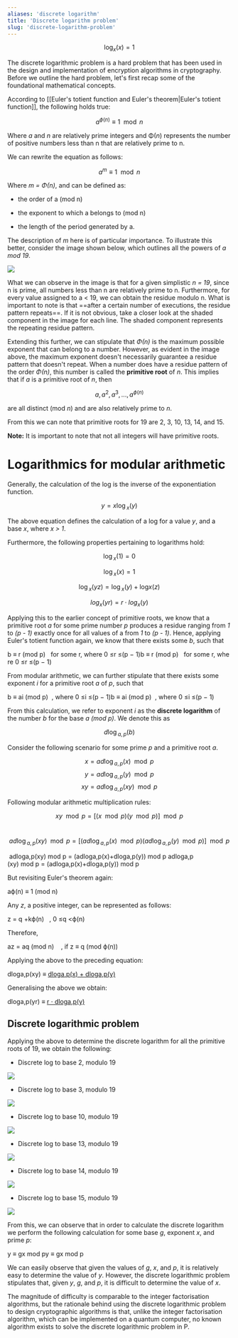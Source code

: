 ```yaml
---
aliases: 'discrete logarithm'
title: 'Discrete logarithm problem'
slug: 'discrete-logarithm-problem'
---
```


$$\log_x​(x) = 1$$

The discrete logarithmic problem is a hard problem that has been used in the design and implementation of encryption algorithms in cryptography. Before we outline the hard problem, let's first recap some of the foundational mathematical concepts.

According to [[Euler's totient function and Euler's theorem|Euler's totient function]], the following holds true:

$$a^{ϕ(n)} ≡ 1 \mod n$$

Where _a_ and _n_ are relatively prime integers and Φ(_n_) represents the number of positive numbers less than n that are relatively prime to n.

We can rewrite the equation as follows:

$$a^m ≡ 1\mod n$$

Where _m = Φ(n)_, and can be defined as:

- the order of a (mod n)
    
- the exponent to which a belongs to (mod n)
    
- the length of the period generated by a.
    

The description of _m_ here is of particular importance. To illustrate this better, consider the image shown below, which outlines all the powers of _a mod 19_.

![](https://static.meri.garden/094833915c0d354a5245decfacbeeb5e.png)

What we can observe in the image is that for a given simplistic _n = 19_, since n is prime, all numbers less than n are relatively prime to n. Furthermore, for every value assigned to a < 19, we can obtain the residue modulo n. What is important to note is that ==after a certain number of executions, the residue pattern repeats==. If it is not obvious, take a closer look at the shaded component in the image for each line. The shaded component represents the repeating residue pattern.

Extending this further, we can stipulate that _Φ(n)_ is the maximum possible exponent that can belong to a number. However, as evident in the image above, the maximum exponent doesn't necessarily guarantee a residue pattern that doesn't repeat. When a number does have a residue pattern of the order _Φ(n)_, this number is called the **primitive root** of _n_. This implies that if _a_ is a primitive root of _n_, then

$$a, a^2, a^3, ... , a^{ϕ(n)}$$

are all distinct (mod _n_) and are also relatively prime to _n_.

From this we can note that primitive roots for 19 are 2, 3, 10, 13, 14, and 15.

**Note:** It is important to note that not all integers will have primitive roots.

# Logarithmics for modular arithmetic

Generally, the calculation of the log is the inverse of the exponentiation function.

$$y = x\log⁡_x(y)$$

The above equation defines the calculation of a log for a value _y_, and a base _x_, where _x > 1_.

Furthermore, the following properties pertaining to logarithms hold:

$$\log⁡_x(1) = 0$$

$$\log⁡_x(x) = 1$$

$$\log⁡_x(yz) = \log⁡_x(y) + \log_⁡x(z)$$

$$log⁡_x(yr) = r ⋅ log⁡_x(y)$$

Applying this to the earlier concept of primitive roots, we know that a primitive root _a_ for some prime number _p_ produces a residue ranging from _1_ to _(p - 1)_ exactly once for all values of a from _1_ to _(p - 1)_. Hence, applying Euler's totient function again, we know that there exists some _b_, such that

b ≡ r (mod p)   for some r, where 0 ≤r ≤(p − 1)b ≡ r (mod p)   for some r, where 0 ≤r ≤(p − 1)

From modular arithmetic, we can further stipulate that there exists some exponent _i_ for a primitive root _a_ of _p_, such that

b ≡ ai (mod p)  , where 0 ≤i ≤(p − 1)b ≡ ai (mod p)  , where 0 ≤i ≤(p − 1)

From this calculation, we refer to exponent _i_ as the **discrete logarithm** of the number _b_ for the base _a (mod p)_. We denote this as

$$d\log⁡_{a,p}(b)$$

Consider the following scenario for some prime _p_ and a primitive root _a_.

$$x = ad\log⁡_{a,p}(x) \mod p  $$$$   y = ad\log⁡_{a,p}(y) \mod p $$$$    xy = ad\log⁡_{a,p}(xy) \mod p$$

Following modular arithmetic multiplication rules:

$$xy \mod p = [(x \mod p)(y \mod p)] \mod p$$

 $$ad\log⁡_{a,p}(xy) \mod p = [(ad\log⁡_{a,p}(x) \mod p)(ad\log⁡_{a,p}(y) \mod p)] \mod p $$

 adlog⁡a,p(xy) mod p = (adlog⁡a,p(x)+dlog⁡a,p(y)) mod p adloga,p​(xy) mod p = (adloga,p​(x)+dloga,p​(y)) mod p

But revisiting Euler's theorem again:

aϕ(n) ≡ 1 (mod n)

Any _z_, a positive integer, can be represented as follows:

z = q +kϕ(n)   , 0 ≤q <ϕ(n)

Therefore,

az = aq (mod n)    , if z ≡ q (mod ϕ(n))

Applying the above to the preceding equation:

dlog⁡a,p(xy) ≡ [dlog⁡a,p(x) + dlog⁡a,p(y)](mod ϕ(p))

Generalising the above we obtain:

dlog⁡a,p(yr) ≡ [r ⋅ dlog⁡a,p(y)](mod ϕ(p))

## Discrete logarithmic problem

Applying the above to determine the discrete logarithm for all the primitive roots of 19, we obtain the following:

- Discrete log to base 2, modulo 19
    

![](https://static.edusercontent.com/files/z5FZJ1gVRr22eQCr4Mg3ogFE)

- Discrete log to base 3, modulo 19
    

![](https://static.edusercontent.com/files/WomTNXWLQLdALueR4lgG2a5R)

- Discrete log to base 10, modulo 19
    

![](https://static.edusercontent.com/files/xqqciO6OHVVzWJUqtOyK8LHA)

- Discrete log to base 13, modulo 19
    

![](https://static.edusercontent.com/files/bSaWTdz7lXemGTnIkaJq4pHB)

- Discrete log to base 14, modulo 19
    

![](https://static.edusercontent.com/files/jCEHqiVYprqbOa0ZecJKwVLP)

- Discrete log to base 15, modulo 19
    

![](https://static.edusercontent.com/files/DELubvOVjupHfZNlkDZR7PMw)

From this, we can observe that in order to calculate the discrete logarithm we perform the following calculation for some base _g_, exponent _x_, and prime _p_:

y ≡ gx mod py ≡ gx mod p

We can easily observe that given the values of _g_, _x_, and _p_, it is relatively easy to determine the value of _y_. However, the discrete logarithmic problem stipulates that, given _y_, _g_, and _p_, it is difficult to determine the value of _x_.

The magnitude of difficulty is comparable to the integer factorisation algorithms, but the rationale behind using the discrete logarithmic problem to design cryptographic algorithms is that, unlike the integer factorisation algorithm, which can be implemented on a quantum computer, no known algorithm exists to solve the discrete logarithmic problem in P.